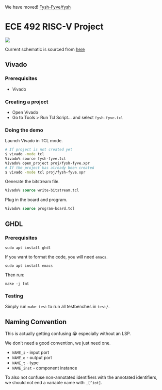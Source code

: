 We have moved! [Fysh-Fyve/fysh](https://github.com/fysh-Fyve/fysh)

# ECE 492 RISC-V Project

![](./docs/risc.gif)

Current schematic is sourced from
[here](https://www.youtube.com/watch?v=zW2Pmki81ow)

## Vivado

### Prerequisites

- Vivado

### Creating a project

- Open Vivado
- Go to Tools > Run Tcl Script... and select `fysh-fyve.tcl`

### Doing the demo

Launch Vivado in TCL mode.

```bash
# If project is not created yet
$ vivado -mode tcl
Vivado% source fysh-fyve.tcl
Vivado% open_project proj/fysh-fyve.xpr
# If the project has already been created
$ vivado -mode tcl proj/fysh-fyve.xpr
```

Generate the bitstream file.

```tcl
Vivado% source write-bitstream.tcl
```

Plug in the board and program.

```tcl
Vivado% source program-board.tcl
```

## GHDL

### Prerequisites

```
sudo apt install ghdl
```

If you want to format the code, you will need `emacs`.

```
sudo apt install emacs
```

Then run:

```
make -j fmt
```

### Testing

Simply run `make test` to run all testbenches in `test/`.

## Naming Convention

This is actually getting confusing 😭 especially without an LSP.

We don't need a good convention, we just need one.

- `NAME_i` - input port
- `NAME_o` - output port
- `NAME_t` - type
- `NAME_inst` - component instance

To also not confuse non-annotated identifiers with the annotated identifiers, we
should not end a variable name with `_[^iot]`.
